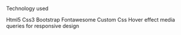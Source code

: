 Technology used

Html5
Css3
Bootstrap
Fontawesome
Custom Css
Hover effect
media queries for responsive design
